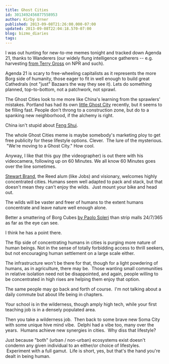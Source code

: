 ```yaml
---
title: Ghost Cities
id: 3013492456877558953
author: Kirby Urner
published: 2013-09-08T21:26:00.000-07:00
updated: 2013-09-08T22:04:18.570-07:00
blog: bizmo_diaries
tags: 
---
```


I was out hunting for new-to-me memes tonight and tracked down Agenda 21, thanks to Wanderers (our widely flung intelligence gatherers -- e.g. harvesting [from Terry Gross](http://www.npr.org/people/2100593/terry-gross) on NPR and such).

Agenda 21 is scary to free-wheeling capitalists as it represents the more Borg side of humanity, those eager to fit in well enough to build great Cathedrals (not "just" Bazaars the way they see it).  Lets do something planned, top-to-bottom, not a patchwork, not sprawl.

The Ghost Cities look to me more like China's learning from the sprawlers' mistakes.  Portland has had its own [little Ghost City](http://www.flickr.com/photos/kirbyurner/2926871961/) recently, but it seems to be filling fast.  People don't throng to a construction zone, but do to a spanking new neighborhood, if the alchemy is right.

China isn't stupid about [Feng Shui](http://en.wikipedia.org/wiki/Feng_shui).

The whole Ghost Cities meme is maybe somebody's marketing ploy to get free publicity for these lifestyle options.  Clever.  The lure of the mysterious.  "We're moving to a Ghost City." How cool.

Anyway, I like that this guy (the videographer) is out there with his videocamera, following up on 60 Minutes.  We all know 60 Minutes goes over the line sometimes.

[Stewart Brand](http://controlroom.blogspot.com/2011/03/stewart-brand-at-reed-college.html), the Reed alum (like Jobs) and visionary, welcomes highly concentrated cities.  Humans seem well adapted to pack and stack, but that doesn't mean they can't enjoy the wilds.  Just mount your bike and head out. 

The wilds will be vaster and freer of humans to the extent humans concentrate and leave nature well enough alone.

Better a smattering of Borg Cubes [by Paolo Soleri](http://worldgame.blogspot.com/2010/02/incoming.html) than strip malls 24/7/365 as far as the eye can see.

I think he has a point there.

The flip side of concentrating humans in cities is purging more nature of human beings.  Not in the sense of totally forbidding access to thrill seekers, but not encouraging human settlement on a large scale either. 

The infrastructure won't be there for that, though for a light powdering of humans, as in agriculture, there may be.  Those wanting small communities in relative isolation need not be disappointed, and again, people willing to be concentrated in high rises are helping them enjoy that option.

The same people may go back and forth of course.  I'm not talking about a daily commute but about life being in chapters. 

Your school is in the wilderness, though amply high tech, while your first teaching job is in a densely populated area. 

Then you take a wilderness job.  Then back to some brave new Soma City with some unique hive mind vibe.  Delphi had a vibe too, many over the years.  Humans achieve new synergies in cities.  Why diss that lifestyle?

Just because "both" (urban / non-urban) ecosystems exist doesn't condemn any given individual to an either/or choice of lifestyles.  Experiment with a full gamut.  Life is short, yes, but that's the hand you're dealt in being human.
